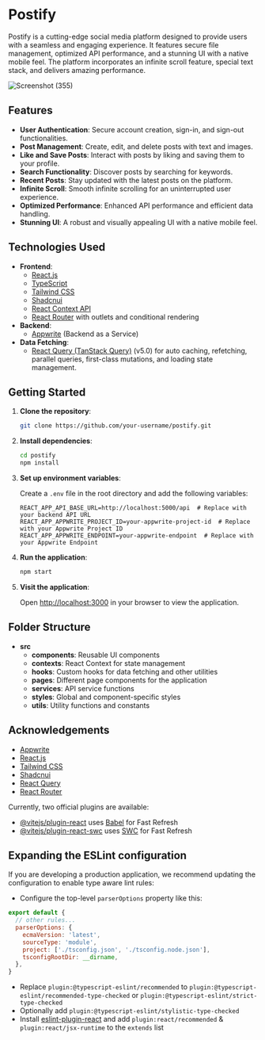 # Postify

Postify is a cutting-edge social media platform designed to provide users with a seamless and engaging experience. It features secure file management, optimized API performance, and a stunning UI with a native mobile feel. The platform incorporates an infinite scroll feature, special text stack, and delivers amazing performance.

![Screenshot (355)](https://github.com/himanshik21/Postify-Social-Media-App/assets/90541238/36a45830-13a0-448c-9d2b-345ae1b186dc)

## Features

- **User Authentication**: Secure account creation, sign-in, and sign-out functionalities.
- **Post Management**: Create, edit, and delete posts with text and images.
- **Like and Save Posts**: Interact with posts by liking and saving them to your profile.
- **Search Functionality**: Discover posts by searching for keywords.
- **Recent Posts**: Stay updated with the latest posts on the platform.
- **Infinite Scroll**: Smooth infinite scrolling for an uninterrupted user experience.
- **Optimized Performance**: Enhanced API performance and efficient data handling.
- **Stunning UI**: A robust and visually appealing UI with a native mobile feel.

## Technologies Used

- **Frontend**: 
  - [React.js](https://reactjs.org/)
  - [TypeScript](https://www.typescriptlang.org/)
  - [Tailwind CSS](https://tailwindcss.com/)
  - [Shadcnui](https://shadcnui.com/)
  - [React Context API](https://reactjs.org/docs/context.html)
  - [React Router](https://reactrouter.com/) with outlets and conditional rendering
- **Backend**: 
  - [Appwrite](https://appwrite.io/) (Backend as a Service)
- **Data Fetching**: 
  - [React Query (TanStack Query)](https://tanstack.com/query/v5) (v5.0) for auto caching, refetching, parallel queries, first-class mutations, and loading state management.

## Getting Started

1. **Clone the repository**:

    ```bash
    git clone https://github.com/your-username/postify.git
    ```

2. **Install dependencies**:

    ```bash
    cd postify
    npm install
    ```

3. **Set up environment variables**:

    Create a `.env` file in the root directory and add the following variables:

    ```plaintext
    REACT_APP_API_BASE_URL=http://localhost:5000/api  # Replace with your backend API URL
    REACT_APP_APPWRITE_PROJECT_ID=your-appwrite-project-id  # Replace with your Appwrite Project ID
    REACT_APP_APPWRITE_ENDPOINT=your-appwrite-endpoint  # Replace with your Appwrite Endpoint
    ```

4. **Run the application**:

    ```bash
    npm start
    ```

5. **Visit the application**:

    Open [http://localhost:3000](http://localhost:3000) in your browser to view the application.

## Folder Structure

- **src**
  - **components**: Reusable UI components
  - **contexts**: React Context for state management
  - **hooks**: Custom hooks for data fetching and other utilities
  - **pages**: Different page components for the application
  - **services**: API service functions
  - **styles**: Global and component-specific styles
  - **utils**: Utility functions and constants
 
## Acknowledgements

- [Appwrite](https://appwrite.io/)
- [React.js](https://reactjs.org/)
- [Tailwind CSS](https://tailwindcss.com/)
- [Shadcnui](https://shadcnui.com/)
- [React Query](https://tanstack.com/query/v5)
- [React Router](https://reactrouter.com/)


Currently, two official plugins are available:

- [@vitejs/plugin-react](https://github.com/vitejs/vite-plugin-react/blob/main/packages/plugin-react/README.md) uses [Babel](https://babeljs.io/) for Fast Refresh
- [@vitejs/plugin-react-swc](https://github.com/vitejs/vite-plugin-react-swc) uses [SWC](https://swc.rs/) for Fast Refresh


## Expanding the ESLint configuration

If you are developing a production application, we recommend updating the configuration to enable type aware lint rules:

- Configure the top-level `parserOptions` property like this:

```js
export default {
  // other rules...
  parserOptions: {
    ecmaVersion: 'latest',
    sourceType: 'module',
    project: ['./tsconfig.json', './tsconfig.node.json'],
    tsconfigRootDir: __dirname,
  },
}
```

- Replace `plugin:@typescript-eslint/recommended` to `plugin:@typescript-eslint/recommended-type-checked` or `plugin:@typescript-eslint/strict-type-checked`
- Optionally add `plugin:@typescript-eslint/stylistic-type-checked`
- Install [eslint-plugin-react](https://github.com/jsx-eslint/eslint-plugin-react) and add `plugin:react/recommended` & `plugin:react/jsx-runtime` to the `extends` list
